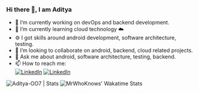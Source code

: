 ### Hi there 👋, I am Aditya
- 🔭 I’m currently working on devOps and backend development.
- 🌱 I’m currently learning cloud technology ☁️
- ⚙️ I got skills around android development, software architecture, testing.
- 👯 I’m looking to collaborate on android, backend, cloud related projects.
- 💬 Ask me about android, software architecture, testing, backend.
- 📫 How to reach me:<br/>
 [![LinkedIn](https://img.shields.io/badge/Aditya_Sutar-grey?style=for-the-badge&logo=linkedin)](https://www.linkedin.com/in/aditya-sutar-5aa49a175)
 [![LinkedIn](https://img.shields.io/badge/AdityasutarOO7-grey?style=for-the-badge&logo=twitter)](https://twitter.com/AdityasutarOO7)

<img src="https://github-readme-stats.vercel.app/api?username=Aditya-OO7&count_private=true&show_icons=true&include_all_commits=true&theme=nord" alt="Aditya-OO7 | Stats" />
<img src="https://github-readme-stats.vercel.app/api/wakatime?username=Aditya_OO7&layout=compact&theme=nord" alt="MrWhoKnows' Wakatime Stats" />
